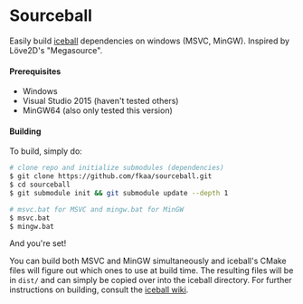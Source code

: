 Sourceball
==========

Easily build [iceball](https://github.com/iamgreaser/iceball) dependencies on
windows (MSVC, MinGW). Inspired by Löve2D's "Megasource".

#### Prerequisites
* Windows
* Visual Studio 2015 (haven't tested others)
* MinGW64 (also only tested this version)

#### Building
To build, simply do:
```sh
# clone repo and initialize submodules (dependencies)
$ git clone https://github.com/fkaa/sourceball.git
$ cd sourceball
$ git submodule init && git submodule update --depth 1

# msvc.bat for MSVC and mingw.bat for MinGW
$ msvc.bat
$ mingw.bat
```
And you're set!

You can build both MSVC and MinGW simultaneously and iceball's CMake files will
figure out which ones to use at build time. The resulting files will be in
`dist/` and can simply be copied over into the iceball directory. For further
instructions on building, consult the [iceball wiki](https://github.com/iamgreaser/iceball/wiki/Building).

